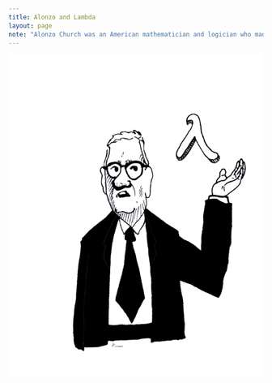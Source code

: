 ```yaml
---
title: Alonzo and Lambda
layout: page
note: "Alonzo Church was an American mathematician and logician who made major contributions to mathematical logic and the foundations of theoretical computer science. He is best known for the lambda calculus, Church–Turing thesis, proving the undecidability of the Entscheidungsproblem, Frege–Church ontology, and the Church–Rosser theorem. He also worked on philosophy of language."
---
```


<div class="ui images">
    <img src="/assets//pages/art/alonzo_and_lambda_by_kinow-d5tqvau.png">
</div>
